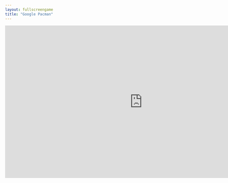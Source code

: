 ```yaml
---
layout: fullscreengame
title: "Google Pacman"
---
```


<embed src="https://www.google.com/logos/2010/pacman10-hp.html?hl=en" width="900" height="500" allowfullscreen>
